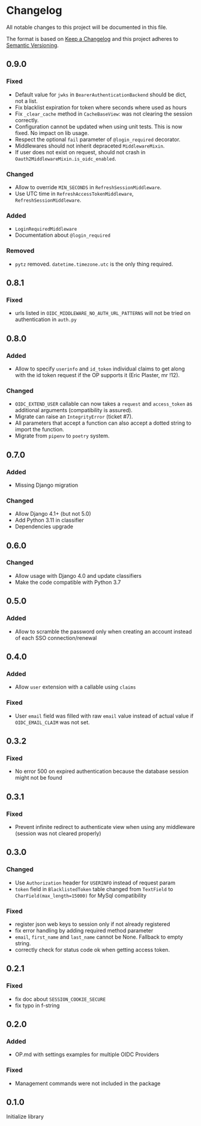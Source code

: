 # Changelog
All notable changes to this project will be documented in this file.

The format is based on [Keep a Changelog](http://keepachangelog.com/en/1.0.0/)
and this project adheres to [Semantic Versioning](http://semver.org/spec/v2.0.0.html).

## 0.9.0
### Fixed
- Default value for `jwks` in `BearerAuthenticationBackend` should be dict, not a list.
- Fix blacklist expiration for token where seconds where used as hours
- Fix `_clear_cache` method in `CacheBaseView`: was not clearing the session correctly.
- Configuration cannot be updated when using unit tests. This is now fixed. No impact on lib usage.
- Respect the optional `fail` parameter of `@login_required` decorator.
- Middlewares should not inherit depraceted `MiddlewareMixin`.
- If user does not exist on request, should not crash in `Oauth2MiddlewareMixin.is_oidc_enabled`.
### Changed
- Allow to override `MIN_SECONDS` in `RefreshSessionMiddleware`.
- Use UTC time in `RefreshAccessTokenMiddleware`, `RefreshSessionMiddleware`.
### Added
- `LoginRequiredMiddleware`
- Documentation about `@login_required`
### Removed
- `pytz` removed. `datetime.timezone.utc` is the only thing required.

## 0.8.1
### Fixed
- urls listed in `OIDC_MIDDLEWARE_NO_AUTH_URL_PATTERNS` will not be tried on authentication in `auth.py`

## 0.8.0
### Added
- Allow to specify `userinfo` and `id_token` individual claims to get along with the id token request if the OP supports it (Eric Plaster, mr !12).
### Changed
- `OIDC_EXTEND_USER` callable can now takes a `request` and `access_token` as additional arguments (compatibility is assured).
- Migrate can raise an `IntegrityError` (ticket #7).
- All parameters that accept a function can also accept a dotted string to import the function.
- Migrate from `pipenv` to `poetry` system.

## 0.7.0
### Added
- Missing Django migration
### Changed
- Allow Django 4.1+ (but not 5.0)
- Add Python 3.11 in classifier
- Dependencies upgrade

## 0.6.0
### Changed
- Allow usage with Django 4.0 and update classifiers
- Make the code compatible with Python 3.7

## 0.5.0
### Added
- Allow to scramble the password only when creating an account instead of each SSO connection/renewal

## 0.4.0
### Added
- Allow `user` extension with a callable using `claims`
### Fixed
- User `email` field was filled with raw `email` value instead of actual value if `OIDC_EMAIL_CLAIM` was not set.

## 0.3.2
### Fixed
- No error 500 on expired authentication because the database session might not be found

## 0.3.1
### Fixed
- Prevent infinite redirect to authenticate view when using any middleware (session was not cleared properly)

## 0.3.0
### Changed
- Use `Authorization` header for `USERINFO` instead of request param
- `token` field in `BlacklistedToken` table changed from `TextField` to `CharField(max_length=15000)` for MySql compatibility
### Fixed
- register json web keys to session only if not already registered
- fix error handling by adding required method parameter
- `email`, `first_name` and `last_name` cannot be None. Fallback to empty string.
- correctly check for status code ok when getting access token.

## 0.2.1
### Fixed
- fix doc about `SESSION_COOKIE_SECURE`
- fix typo in f-string

## 0.2.0
### Added
- OP.md with settings examples for multiple OIDC Providers
### Fixed
- Management commands were not included in the package

## 0.1.0
Initialize library

